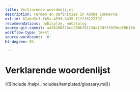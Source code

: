 ```yaml
---
title: Verklarende woordenlijst
description: Termen en definities in Adobe Commerce
exl-id: 82abd8c3-fb5a-4599-8435-f1f2f6122397
recommendations: noDisplay, noCatalog
source-git-commit: a436200f76cc200b70113daf7dff5929edf0b104
workflow-type: tm+mt
source-wordcount: '8'
ht-degree: 0%

---
```



# Verklarende woordenlijst

{{$include /help/_includes/templated/glossary.md}}

<!-- Last updated from includes: 2025-09-12 10:58:44 -->
